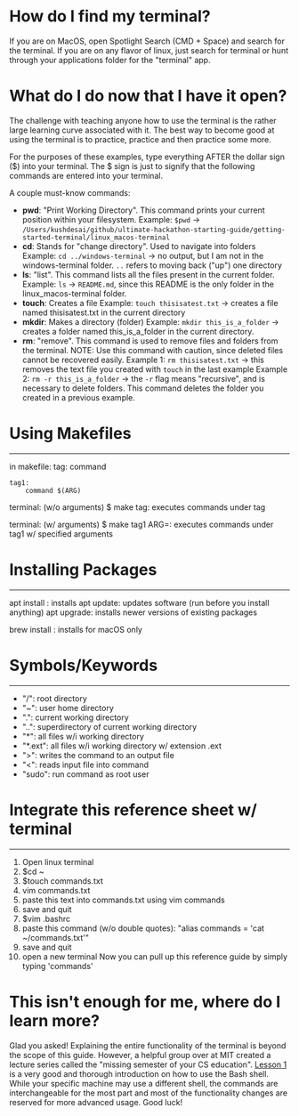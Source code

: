 # How do I find my terminal?
If you are on MacOS, open Spotlight Search (CMD + Space) and search for the terminal. If you are on any flavor of linux, just search for terminal or hunt through your applications folder for the "terminal" app. 

# What do I do now that I have it open?
The challenge with teaching anyone how to use the terminal is the rather large learning curve associated with it. The best way to become good at using the terminal is to practice, practice and then practice some more. 

For the purposes of these examples, type everything AFTER the dollar sign ($) into your terminal. The $ sign is just to signify that the following commands are entered into your terminal.

A couple must-know commands:
- **pwd**: "Print Working Directory". This command prints your current position within your filesystem.
Example: `$pwd` -> `/Users/kushdesai/github/ultimate-hackathon-starting-guide/getting-started-terminal/linux_macos-terminal`
- **cd**: Stands for "change directory". Used to navigate into folders
Example: `cd ../windows-terminal` -> no output, but I am not in the windows-terminal folder. `..` refers to moving back ("up") one directory
- **ls**: "list". This command lists all the files present in the current folder.
Example: `ls` -> `README.md`, since this README is the only folder in the linux_macos-terminal folder. 
- **touch**: Creates a file
Example: `touch thisisatest.txt` -> creates a file named thisisatest.txt in the current directory
- **mkdir**: Makes a directory (folder)
Example: `mkdir this_is_a_folder` -> creates a folder named this_is_a_folder in the current directory. 
- **rm**: "remove". This command is used to remove files and folders from the terminal. NOTE: Use this command with caution, since deleted files cannot be recovered easily. 
Example 1: `rm thisisatest.txt` -> this removes the text file you created with `touch` in the last example
Example 2: `rm -r this_is_a_folder` -> the `-r` flag means "recursive", and is necessary to delete folders. This command deletes the folder you created in a previous example. 

# Using Makefiles
_______________________________________________________
in makefile:
	tag:
		command
	
	tag1:
		command $(ARG)

terminal: (w/o arguments)
	$ make tag: executes commands under tag

terminal: (w/ arguments)
	$ make tag1 ARG=<VALUE>: executes commands under tag1 w/ specified arguments

# Installing Packages
_______________________________________________________
apt install <PACKAGE>: installs <PACKAGE>
apt update: updates software (run before you install anything)
apt upgrade: installs newer versions of existing packages

brew install <PACKAGE>: installs <PACKAGE> for macOS only

# Symbols/Keywords
_______________________________________________________
- "/": root directory
- "~": user home directory
- ".": current working directory
- "..": superdirectory of current working directory
- "*": all files w/i working directory
- "*.ext": all files w/i working directory w/ extension .ext
- ">": writes the command to an output file
- "<": reads input file into command
- "sudo": run command as root user

# Integrate this reference sheet w/ terminal
_______________________________________________________
1. Open linux terminal
2. $cd ~
3. $touch commands.txt
4. vim commands.txt
5. paste this text into commands.txt using vim commands
6. save and quit
7. $vim .bashrc
8. paste this command (w/o double quotes):  "alias commands = 'cat ~/commands.txt'"
9. save and quit
10. open a new terminal
Now you can pull up this reference guide by simply typing 'commands'

# This isn't enough for me, where do I learn more?
Glad you asked! Explaining the entire functionality of the terminal is beyond the scope of this guide. However, a helpful group over at MIT created a lecture series called the "missing semester of your CS education". [Lesson 1](https://missing.csail.mit.edu/2020/course-shell/) is a very good and thorough introduction on how to use the Bash shell. While your specific machine may use a different shell, the commands are interchangeable for the most part and most of the functionality changes are reserved for more advanced usage. Good luck!
